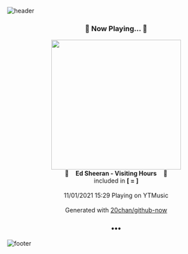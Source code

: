 ![header](https://capsule-render.vercel.app/api?type=wave&height=170&section=header&text=Hi.%20I'm%20SHIFT&fontColor=090707&fontAlignX=45&fontAlignY=65&fontSize=100)

<h3 align="center">🎵 Now Playing... 🎵</h3>
<p align="center">
  <a href="https://music.youtube.com/watch?v=e_2LbkArtVY">
    <img width="300" src="https://lh3.googleusercontent.com/thG9CVPO7TNRjN46ACoToQvAcBnSUN5wdD849PHg-7zoFRpB2c6GbHOPJ8FntFQc2_NxteEeNoW6p_c">
  </a>
  <br>
  🎵&nbsp&nbsp&nbsp <b>Ed Sheeran - Visiting Hours</b> &nbsp&nbsp&nbsp🎵
  <br>
  included in <b>[ = ]</b>
  
  <br />
  <br />
  11/01/2021 15:29 Playing on YTMusic
  <br />
  <br />
  Generated with <a href="https://github.com/20chan/github-now">20chan/github-now</a>
</p>

<h3 align="center">•••</h3>

![footer](https://capsule-render.vercel.app/api?type=wave&height=150&section=footer)
